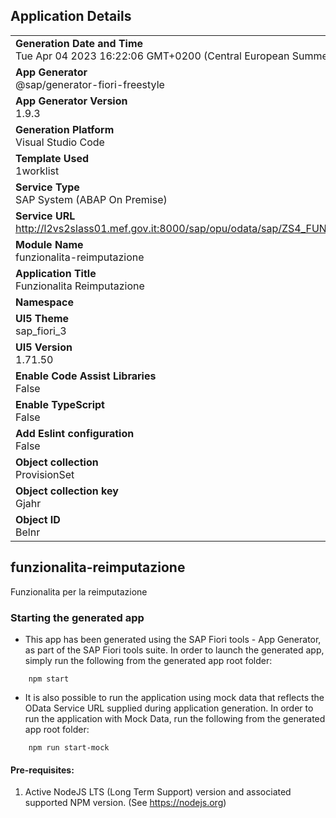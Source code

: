 ## Application Details
|               |
| ------------- |
|**Generation Date and Time**<br>Tue Apr 04 2023 16:22:06 GMT+0200 (Central European Summer Time)|
|**App Generator**<br>@sap/generator-fiori-freestyle|
|**App Generator Version**<br>1.9.3|
|**Generation Platform**<br>Visual Studio Code|
|**Template Used**<br>1worklist|
|**Service Type**<br>SAP System (ABAP On Premise)|
|**Service URL**<br>http://l2vs2slass01.mef.gov.it:8000/sap/opu/odata/sap/ZS4_FUNZ_REIMP_CLA_SRV
|**Module Name**<br>funzionalita-reimputazione|
|**Application Title**<br>Funzionalita Reimputazione|
|**Namespace**<br>|
|**UI5 Theme**<br>sap_fiori_3|
|**UI5 Version**<br>1.71.50|
|**Enable Code Assist Libraries**<br>False|
|**Enable TypeScript**<br>False|
|**Add Eslint configuration**<br>False|
|**Object collection**<br>ProvisionSet|
|**Object collection key**<br>Gjahr|
|**Object ID**<br>Belnr|

## funzionalita-reimputazione

Funzionalita per la reimputazione

### Starting the generated app

-   This app has been generated using the SAP Fiori tools - App Generator, as part of the SAP Fiori tools suite.  In order to launch the generated app, simply run the following from the generated app root folder:

```
    npm start
```

- It is also possible to run the application using mock data that reflects the OData Service URL supplied during application generation.  In order to run the application with Mock Data, run the following from the generated app root folder:

```
    npm run start-mock
```

#### Pre-requisites:

1. Active NodeJS LTS (Long Term Support) version and associated supported NPM version.  (See https://nodejs.org)


